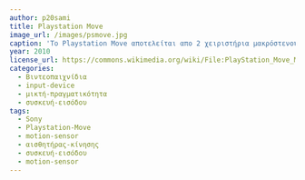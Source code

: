 ```yaml
---
author: p20sami
title: Playstation Move
image_url: /images/psmove.jpg
caption: 'To Playstation Move αποτελείται απο 2 χειριστήρια μακρόστενου σχήματος με τις χαρακτηριστικές λαστιχένιες μπάλες στην κορυφή. Έτσι, ο παίκτης χρησιμοποιεί χειρονομίες ώστε να παίξει συμβατά παιχνίδια, αντικαθιστώντας με αυτόν τον τρόπο τον κλασσικό τρόπο διάδρασης του χειριστηρίου με πλήκτρα. Λειτουργούσε μαζί με την κάμερα Playstation Eye.'
year: 2010
license_url: https://commons.wikimedia.org/wiki/File:PlayStation_Move_Motion_Controller.jpg
categories:
  - Βιντεοπαιχνίδια
  - input-device
  - μικτή-πραγματικότητα
  - συσκευή-εισόδου
tags:
  - Sony
  - Playstation-Move
  - motion-sensor
  - αισθητήρας-κίνησης
  - συσκευή-εισόδου
  - motion-sensor
---
```

